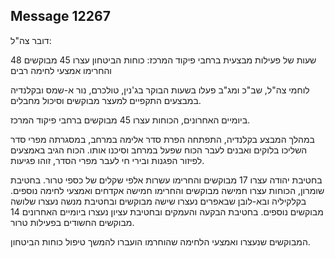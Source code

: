 ## Message 12267

דובר צה"ל:

48 שעות של פעילות מבצעית ברחבי פיקוד המרכז: כוחות הביטחון עצרו 45 מבוקשים והחרימו אמצעי לחימה רבים

לוחמי צה"ל, שב"כ ומג"ב פעלו בשעות הבוקר בג'נין, טולכרם, נור א-שמס ובקלנדיה במבצעים התקפיים למעצר מבוקשים וסיכול מחבלים.

ביומיים האחרונים, הכוחות עצרו 45 מבוקשים ברחבי פיקוד המרכז. 

במהלך המבצע בקלנדיה, התפתחה הפרת סדר אלימה במרחב, במסגרתה מפרי סדר השליכו בלוקים ואבנים לעבר הכוח שפעל במרחב וסיכנו אותו. הכוח הגיב באמצעים לפיזור הפגנות ובירי חי לעבר מפרי הסדר, זוהו פגיעות.

בחטיבת יהודה עצרו 17 מבוקשים והחרימו עשרות אלפי שקלים של כספי טרור. 
בחטיבת שומרון, הכוחות עצרו חמישה מבוקשים והחרימו חמישה אקדחים ואמצעי לחימה נוספים. 
בקלקיליה ובא-לובן שבאפרים נעצרו שישה מבוקשים ובחטיבת מנשה נעצרו שלושה מבוקשים נוספים.
בחטיבת הבקעה והעמקים ובחטיבת עציון נעצרו ביומיים האחרונים 14 מבוקשים החשודים בפעילות טרור. 

המבוקשים שנעצרו ואמצעי הלחימה שהוחרמו הועברו להמשך טיפול כוחות הביטחון.

